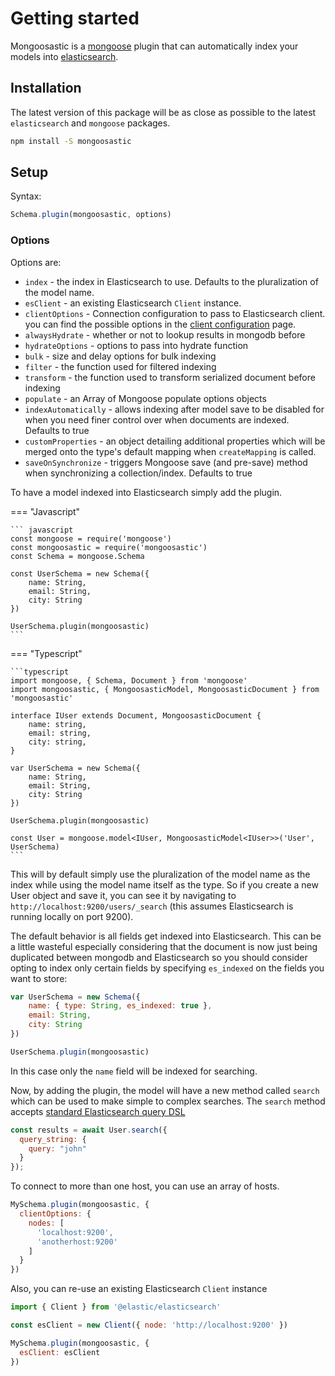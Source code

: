 # Getting started

Mongoosastic is a [mongoose](http://mongoosejs.com/) plugin that can automatically index your models into [elasticsearch](https://www.elastic.co/).

## Installation

The latest version of this package will be as close as possible to the latest `elasticsearch` and `mongoose` packages.

```bash
npm install -S mongoosastic
```

## Setup

Syntax:

``` javascript
Schema.plugin(mongoosastic, options)
```

### Options

Options are:

* `index` - the index in Elasticsearch to use. Defaults to the pluralization of the model name.
* `esClient` - an existing Elasticsearch `Client` instance.
* `clientOptions` - Connection configuration to pass to Elasticsearch client. you can find the possible options in the [client configuration](https://www.elastic.co/guide/en/elasticsearch/client/javascript-api/current/client-configuration.html) page.
* `alwaysHydrate` - whether or not to lookup results in mongodb before
* `hydrateOptions` - options to pass into hydrate function
* `bulk` - size and delay options for bulk indexing
* `filter` - the function used for filtered indexing
* `transform` - the function used to transform serialized document before indexing
* `populate` - an Array of Mongoose populate options objects
* `indexAutomatically` - allows indexing after model save to be disabled for when you need finer control over when documents are indexed. Defaults to true
* `customProperties` - an object detailing additional properties which will be merged onto the type's default mapping when `createMapping` is called.
* `saveOnSynchronize` - triggers Mongoose save (and pre-save) method when synchronizing a collection/index. Defaults to true


To have a model indexed into Elasticsearch simply add the plugin.

=== "Javascript"

    ``` javascript
    const mongoose = require('mongoose')
    const mongoosastic = require('mongoosastic')
    const Schema = mongoose.Schema

    const UserSchema = new Schema({
        name: String,
        email: String,
        city: String
    })

    UserSchema.plugin(mongoosastic)
    ```

=== "Typescript"

    ```typescript
    import mongoose, { Schema, Document } from 'mongoose'
    import mongoosastic, { MongoosasticModel, MongoosasticDocument } from 'mongoosastic'

    interface IUser extends Document, MongoosasticDocument {
        name: string,
        email: string,
        city: string,
    }

    var UserSchema = new Schema({
        name: String,
        email: String,
        city: String
    })

    UserSchema.plugin(mongoosastic)

    const User = mongoose.model<IUser, MongoosasticModel<IUser>>('User', UserSchema)
    ```

This will by default simply use the pluralization of the model name as the index
while using the model name itself as the type. So if you create a new
User object and save it, you can see it by navigating to
`http://localhost:9200/users/_search` (this assumes Elasticsearch is
running locally on port 9200).

The default behavior is all fields get indexed into Elasticsearch. This can be a little wasteful especially considering that
the document is now just being duplicated between mongodb and
Elasticsearch so you should consider opting to index only certain fields by specifying `es_indexed` on the
fields you want to store:


```javascript
var UserSchema = new Schema({
    name: { type: String, es_indexed: true },
    email: String,
    city: String
})

UserSchema.plugin(mongoosastic)
```

In this case only the `name` field will be indexed for searching.

Now, by adding the plugin, the model will have a new method called
`search` which can be used to make simple to complex searches. The `search`
method accepts [standard Elasticsearch query DSL](https://www.elastic.co/guide/en/elasticsearch/reference/current/query-dsl-queries.html)

```javascript
const results = await User.search({
  query_string: {
    query: "john"
  }
});
```

To connect to more than one host, you can use an array of hosts.

```javascript
MySchema.plugin(mongoosastic, {
  clientOptions: {
    nodes: [
      'localhost:9200',
      'anotherhost:9200'
    ]
  }
})
```

Also, you can re-use an existing Elasticsearch `Client` instance

```javascript
import { Client } from '@elastic/elasticsearch'

const esClient = new Client({ node: 'http://localhost:9200' })

MySchema.plugin(mongoosastic, {
  esClient: esClient
})
```
